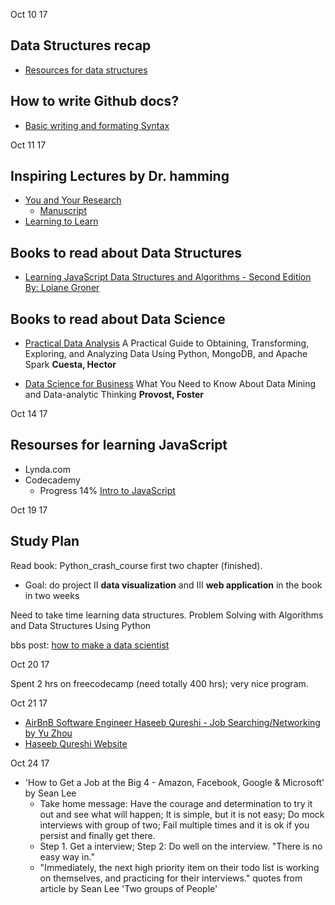 Oct 10 17

## Data Structures recap

* [Resources for data structures]

## How to write Github docs?
* [Basic writing and formating Syntax]



[Resources for data structures]: https://medium.freecodecamp.org/10-common-data-structures-explained-with-videos-exercises-aaff6c06fb2b
[Basic writing and formating Syntax]: https://help.github.com/articles/basic-writing-and-formatting-syntax/#headings

Oct 11 17

## Inspiring Lectures by Dr. hamming

* [You and Your Research]
     * [Manuscript]
* [Learning to Learn]

## Books to read about Data Structures

* [Learning JavaScript Data Structures and Algorithms - Second Edition By: Loiane Groner]

## Books to read about Data Science

* [Practical Data Analysis]
A Practical Guide to Obtaining, Transforming, Exploring, and Analyzing Data Using Python, MongoDB, and Apache Spark
**Cuesta, Hector**

* [Data Science for Business]
What You Need to Know About Data Mining and Data-analytic Thinking
**Provost, Foster**

[You and Your Research]: https://www.youtube.com/watch?v=a1zDuOPkMSw
[Learning to Learn]: https://www.youtube.com/watch?v=AD4b-52jtos
[Manuscript]: http://www.cs.virginia.edu/~robins/YouAndYourResearch.html
[Learning JavaScript Data Structures and Algorithms - Second Edition By: Loiane Groner]: https://sccl.bibliocommons.com/item/show/514984118
[Practical Data Analysis]: https://sccl.bibliocommons.com/item/show/534324118
[Data Science for Business]: https://sccl.bibliocommons.com/item/show/423606118

Oct 14 17

## Resourses for learning JavaScript

* Lynda.com
* Codecademy
    * Progress 14% [Intro to JavaScript]
    
[Intro to JavaScript]: https://www.codecademy.com/learn/introduction-to-javascript

Oct 19 17

## Study Plan

Read book: Python_crash_course first two chapter (finished). 
* Goal: do project II **data visualization** and III **web application** in the book in two weeks

Need to take time learning data structures.
Problem Solving with Algorithms and Data Structures Using Python

bbs post: [how to make a data scientist] 


[how to make a data scientist]:http://www.1point3acres.com/bbs/thread-76429-1-1.html
[Problem Solving with Algorithms and Data Structures Using Python]: http://interactivepython.org/courselib/static/pythonds/index.html

Oct 20 17

Spent 2 hrs on freecodecamp (need totally 400 hrs); very nice program.

Oct 21 17

* [AirBnB Software Engineer Haseeb Qureshi - Job Searching/Networking by Yu Zhou]
* [Haseeb Qureshi Website]

[AirBnB Software Engineer Haseeb Qureshi - Job Searching/Networking by Yu Zhou]: https://www.youtube.com/watch?v=pIwVSz9B3q0&t=1053s
[Haseeb Qureshi Website]: http://haseebq.com/

Oct 24 17

* 'How to Get a Job at the Big 4 - Amazon, Facebook, Google & Microsoft' by Sean Lee
    * Take home message: Have the courage and determination to try it out and see what will happen; It is simple, but it is not easy; Do mock interviews with group of two; Fail multiple times and it is ok if you persist and finally get there. 
    * Step 1. Get a interview; Step 2: Do well on the interview. "There is no easy way in."
    * "Immediately, the next high priority item on their todo list is working on themselves, and practicing for their interviews." quotes from article by Sean Lee 'Two groups of People'
    
    

['How to Get a Job at the Big 4 - Amazon, Facebook, Google & Microsoft' by Sean Lee]: https://www.youtube.com/watch?v=YJZCUhxNCv8
['Two groups of People']: https://www.linkedin.com/pulse/two-groups-people-sean-lee/
